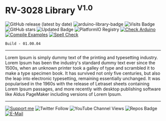 # RV-3028 Library <sup>V1.0</sup>

![GitHub release (latest by date)](https://img.shields.io/github/v/release/akkoyun/RV3028C7) ![arduino-library-badge](https://www.ardu-badge.com/badge/RV3028C7.svg?) ![Visits Badge](https://badges.pufler.dev/visits/akkoyun/RV3028C7) ![GitHub stars](https://img.shields.io/github/stars/akkoyun/RV3028C7?style=flat&logo=github) ![Updated Badge](https://badges.pufler.dev/updated/akkoyun/RV3028C7) ![PlatformIO Registry](https://badges.registry.platformio.org/packages/akkoyun/library/RV3028C7.svg) 
[![Check Arduino](https://github.com/akkoyun/RV3028C7/actions/workflows/check-arduino.yml/badge.svg)](https://github.com/akkoyun/RV3028C7/actions/workflows/check-arduino.yml) [![Compile Examples](https://github.com/akkoyun/RV3028C7/actions/workflows/compile-examples.yml/badge.svg)](https://github.com/akkoyun/RV3028C7/actions/workflows/compile-examples.yml) [![Spell Check](https://github.com/akkoyun/RV3028C7/actions/workflows/spell-check.yml/badge.svg)](https://github.com/akkoyun/RV3028C7/actions/workflows/spell-check.yml)

	Build - 01.00.04

---

 Lorem Ipsum is simply dummy text of the printing and typesetting industry. Lorem Ipsum has been the industry's standard dummy text ever since the 1500s, when an unknown printer took a galley of type and scrambled it to make a type specimen book. It has survived not only five centuries, but also the leap into electronic typesetting, remaining essentially unchanged. It was popularised in the 1960s with the release of Letraset sheets containing Lorem Ipsum passages, and more recently with desktop publishing software like Aldus PageMaker including versions of Lorem Ipsum.

---

[![Support me](https://img.shields.io/badge/Support-PATREON-GREEN.svg)](https://www.patreon.com/bePatron?u=62967889) ![Twitter Follow](https://img.shields.io/twitter/follow/gunceakkoyun?style=social) ![YouTube Channel Views](https://img.shields.io/youtube/channel/views/UCIguQGdaBT1GnnVMz5qAZ2Q?style=social) ![Repos Badge](https://badges.pufler.dev/repos/akkoyun) [![E-Mail](https://img.shields.io/badge/E_Mail-Mehmet_Gunce_Akkoyun-blue.svg)](mailto:akkoyun@me.com)
